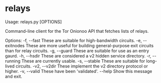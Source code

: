 # relays
Usage: relays.py [OPTIONS]

  Command-line client for the Tor Onionoo API that fetches lists of relays.

Options:
  -f, --fast       These are suitable for high-bandwidth circuits.
  -e, --exitnodes  These are more useful for building general-purpose exit
                   circuits than for relay circuits.
  -g, --guard      These are suitable for use as an entry gaurd.
  -h, --hsdir      These are considered a v2 hidden service directory.
  -r, --running    These are currently usable.
  -s, --stable     These are suitable for long-lived circuits.
  -v2, --v2dir     These implement the v2 directory protocol or higher.
  -v, --valid      These have been 'validated'.
  --help           Show this message and exit.
